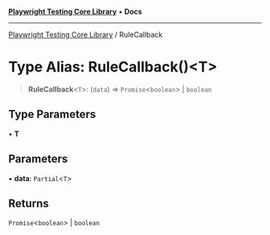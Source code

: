 [**Playwright Testing Core Library**](../README.md) • **Docs**

***

[Playwright Testing Core Library](../README.md) / RuleCallback

# Type Alias: RuleCallback()\<T\>

> **RuleCallback**\<`T`\>: (`data`) => `Promise`\<`boolean`\> \| `boolean`

## Type Parameters

• **T**

## Parameters

• **data**: `Partial`\<`T`\>

## Returns

`Promise`\<`boolean`\> \| `boolean`
